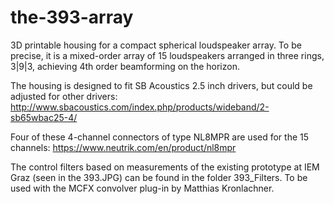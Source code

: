# the-393-array
3D printable housing for a compact spherical loudspeaker array. To be precise, it is a mixed-order array of 15 loudspeakers arranged in three rings, 3|9|3, achieving 4th order beamforming on the horizon.

The housing is designed to fit SB Acoustics 2.5 inch drivers, but could be adjusted for other drivers:
http://www.sbacoustics.com/index.php/products/wideband/2-sb65wbac25-4/

Four of these 4-channel connectors of type NL8MPR are used for the 15 channels:
https://www.neutrik.com/en/product/nl8mpr

The control filters based on measurements of the existing prototype at IEM Graz (seen in the 393.JPG) can be found in the folder 393_Filters. To be used with the MCFX convolver plug-in by Matthias Kronlachner.
